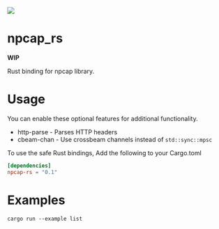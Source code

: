 ![](https://gitlab.subcom.tech/subcom/npcap-rs/badges/main/pipeline.svg)

# npcap_rs

__WIP__

Rust binding for npcap library. 

# Usage

You can enable these optional features for additional functionality.
- http-parse - Parses HTTP headers
- cbeam-chan - Use crossbeam channels instead of `std::sync::mpsc`

To use the safe Rust bindings, Add the following to your Cargo.toml

```toml
[dependencies]
npcap-rs = "0.1"
```

# Examples

```
cargo run --example list
```
